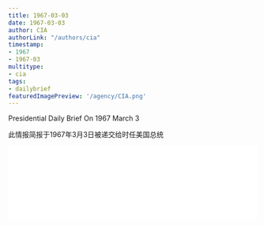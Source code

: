 ```yaml
---
title: 1967-03-03
date: 1967-03-03
author: CIA 
authorLink: "/authors/cia"
timestamp: 
- 1967
- 1967-03
multitype: 
- cia
tags: 
- dailybrief
featuredImagePreview: '/agency/CIA.png'
---
```



Presidential Daily Brief On 1967 March 3

此情报简报于1967年3月3日被递交给时任美国总统

<!--more-->





<div id="over" style="width:100%; overflow:hidden"> <iframe id="sFrame" name="sFrame" frameborder="no" border="0"  allowfullscreen marginwidth="0" scrolling="no" src = " /CIA/1967-03-03.html "  style = " position:absulute; width: 806px; top: 300;" > </iframe> </div>